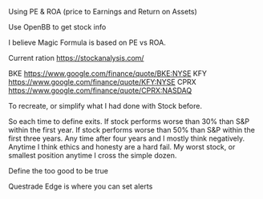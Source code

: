 Using PE & ROA (price to Earnings and Return on Assets)

Use OpenBB to get stock info

I believe Magic Formula is based on PE vs ROA.

Current ration
https://stockanalysis.com/

BKE https://www.google.com/finance/quote/BKE:NYSE
KFY https://www.google.com/finance/quote/KFY:NYSE
CPRX https://www.google.com/finance/quote/CPRX:NASDAQ

To recreate, or simplify what I had done with Stock before.

So each time to define exits.
If stock performs worse than 30% than S&P within the first year.
If stock performs worse than 50% than S&P within the first three years.
Any time after four years and I mostly think negatively.
Anytime I think ethics and honesty are a hard fail.
My worst stock, or smallest position anytime I cross the simple dozen.

Define the too good to be true

Questrade Edge is where you can set alerts
